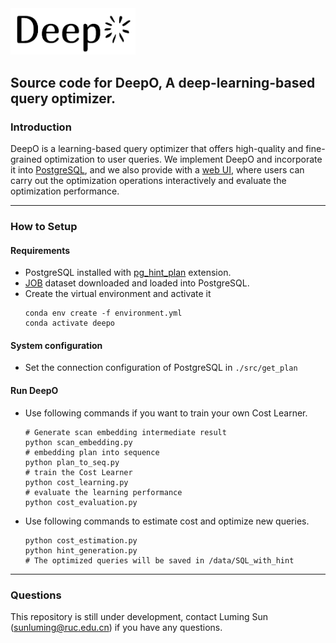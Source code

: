 <img src="./docs/logo_black.png" width="200">

## Source code for DeepO, A deep-learning-based query optimizer.

### Introduction

DeepO is a learning-based query optimizer that offers  high-quality and fine-grained optimization to user queries. We implement DeepO and incorporate it into [PostgreSQL](https://www.postgresql.org/ftp/source/v12.4/), and we also provide with a [web UI](https://github.com/RUC-AIDB/DeepO.Demo), where users can carry out the optimization operations interactively and evaluate the optimization performance.

---

### How to Setup
#### Requirements
- PostgreSQL installed with [pg_hint_plan](https://pghintplan.osdn.jp/pg_hint_plan.html) extension.
- [JOB](https://github.com/concretevitamin/join-order-benchmark) dataset downloaded and loaded into PostgreSQL.
- Create the virtual environment and activate it
  ```
  conda env create -f environment.yml
  conda activate deepo
  ```

#### System configuration
- Set the connection configuration of PostgreSQL in ```./src/get_plan```

#### Run DeepO

- Use following commands if you want to train your own Cost Learner.
    ```
    # Generate scan embedding intermediate result
    python scan_embedding.py
    # embedding plan into sequence
    python plan_to_seq.py
    # train the Cost Learner
    python cost_learning.py
    # evaluate the learning performance
    python cost_evaluation.py
    ```
- Use following commands to estimate cost and optimize new queries.
    ```
    python cost_estimation.py
    python hint_generation.py
    # The optimized queries will be saved in /data/SQL_with_hint
    ```
---
### Questions
This repository is still under development, contact Luming Sun (sunluming@ruc.edu.cn) if you have any questions.